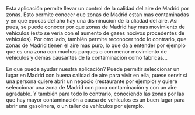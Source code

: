 Esta aplicación permite llevar un control de la calidad del aire de Madrid por zonas. Esto permite conocer que zonas de Madrid estan mas contaminadas y en que epocas del año hay una disminución de la cliadad del aire. Así pues, se puede conocer por que zonas de Madrid hay mas movimiento de vehículos (esto se vería con el aumento de gases nocivos procedentes de vehículos). Por otro lado, también permite reconocer todo lo contrario, que zonas de Madrid tienen el aire mas puro, lo que da a entender por ejemplo que es una zona con muchos parques o con menor movimiento de vehículos y demás causantes de la contaminación como fábricas...

En que puede ayudar nuestra aplicación? Puede permitir seleccionar un lugar en Madrid con buena calidad de aire para vivir en ella, puese servir si una persona quiere abrir un negocio (restaurante por ejemplo) y quiere seleccionar una zona de Madrid con poca contaminación y con un aire agradable. Y también para todo lo contrario, conociendo las zonas por las que hay mayor contaminación a causa de vehículos es un buen lugar para abrir una gasolinera, o un taller de vehículos por ejemplo. 
